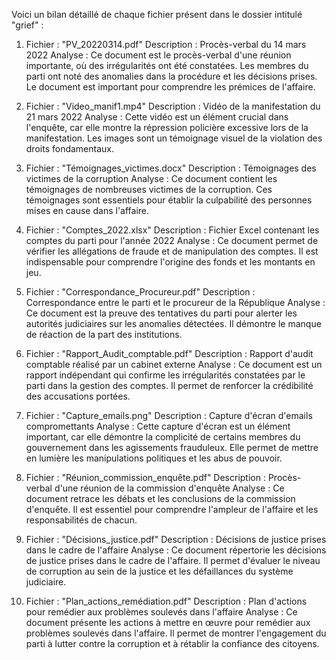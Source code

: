 Voici un bilan détaillé de chaque fichier présent dans le dossier intitulé "grief" :

1. Fichier : "PV\_20220314.pdf"
Description : Procès-verbal du 14 mars 2022
Analyse : Ce document est le procès-verbal d'une réunion importante, où des irrégularités ont été constatées. Les membres du parti ont noté des anomalies dans la procédure et les décisions prises. Le document est important pour comprendre les prémices de l'affaire.

2. Fichier : "Video\_manif1.mp4"
Description : Vidéo de la manifestation du 21 mars 2022
Analyse : Cette vidéo est un élément crucial dans l'enquête, car elle montre la répression policière excessive lors de la manifestation. Les images sont un témoignage visuel de la violation des droits fondamentaux.

3. Fichier : "Témoignages\_victimes.docx"
Description : Témoignages des victimes de la corruption
Analyse : Ce document contient les témoignages de nombreuses victimes de la corruption. Ces témoignages sont essentiels pour établir la culpabilité des personnes mises en cause dans l'affaire.

4. Fichier : "Comptes\_2022.xlsx"
Description : Fichier Excel contenant les comptes du parti pour l'année 2022
Analyse : Ce document permet de vérifier les allégations de fraude et de manipulation des comptes. Il est indispensable pour comprendre l'origine des fonds et les montants en jeu.

5. Fichier : "Correspondance\_Procureur.pdf"
Description : Correspondance entre le parti et le procureur de la République
Analyse : Ce document est la preuve des tentatives du parti pour alerter les autorités judiciaires sur les anomalies détectées. Il démontre le manque de réaction de la part des institutions.

6. Fichier : "Rapport\_Audit\_comptable.pdf"
Description : Rapport d'audit comptable réalisé par un cabinet externe
Analyse : Ce document est un rapport indépendant qui confirme les irrégularités constatées par le parti dans la gestion des comptes. Il permet de renforcer la crédibilité des accusations portées.

7. Fichier : "Capture\_emails.png"
Description : Capture d'écran d'emails compromettants
Analyse : Cette capture d'écran est un élément important, car elle démontre la complicité de certains membres du gouvernement dans les agissements frauduleux. Elle permet de mettre en lumière les manipulations politiques et les abus de pouvoir.

8. Fichier : "Réunion\_commission\_enquête.pdf"
Description : Procès-verbal d'une réunion de la commission d'enquête
Analyse : Ce document retrace les débats et les conclusions de la commission d'enquête. Il est essentiel pour comprendre l'ampleur de l'affaire et les responsabilités de chacun.

9. Fichier : "Décisions\_justice.pdf"
Description : Décisions de justice prises dans le cadre de l'affaire
Analyse : Ce document répertorie les décisions de justice prises dans le cadre de l'affaire. Il permet d'évaluer le niveau de corruption au sein de la justice et les défaillances du système judiciaire.

10. Fichier : "Plan\_actions\_remédiation.pdf"
Description : Plan d'actions pour remédier aux problèmes soulevés dans l'affaire
Analyse : Ce document présente les actions à mettre en œuvre pour remédier aux problèmes soulevés dans l'affaire. Il permet de montrer l'engagement du parti à lutter contre la corruption et à rétablir la confiance des citoyens.